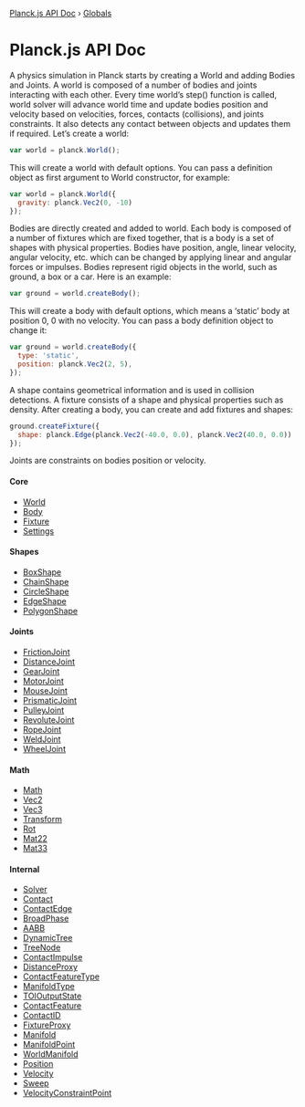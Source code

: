 [Planck.js API Doc](README.md) › [Globals](globals.md)

# Planck.js API Doc

A physics simulation in Planck starts by creating a World and adding Bodies and Joints.
A world is composed of a number of bodies and joints interacting with each other. Every time world’s step() function is called, world solver will advance world time and update bodies position and velocity based on velocities, forces, contacts (collisions), and joints constraints. It also detects any contact between objects and updates them if required.
Let’s create a world:

```js
var world = planck.World();
```

This will create a world with default options. You can pass a definition object as first argument to World constructor, for example:

```js
var world = planck.World({
  gravity: planck.Vec2(0, -10)
});
```

Bodies are directly created and added to world.
Each body is composed of a number of fixtures which are fixed together, that is a body is a set of shapes with physical properties.
Bodies have position, angle, linear velocity, angular velocity, etc. which can be changed by applying linear and angular forces or impulses.
Bodies represent rigid objects in the world, such as ground, a box or a car.
Here is an example:
```js
var ground = world.createBody();
```

This will create a body with default options, which means a ‘static’ body at position 0, 0 with no velocity. You can pass a body definition object to change it:

```js
var ground = world.createBody({
  type: 'static',
  position: planck.Vec2(2, 5),
});
```

A shape contains geometrical information and is used in collision detections.
A fixture consists of a shape and physical properties such as density.
After creating a body, you can create and add fixtures and shapes:

```js
ground.createFixture({
  shape: planck.Edge(planck.Vec2(-40.0, 0.0), planck.Vec2(40.0, 0.0))
});
```

Joints are constraints on bodies position or velocity.

#### Core

* [World](/docs/classes/world.md)
* [Body](/docs/classes/body.md)
* [Fixture](/docs/classes/fixture.md)
* [Settings](/docs/classes/settings.md)

#### Shapes

* [BoxShape](/docs/classes/boxshape.md)
* [ChainShape](/docs/classes/chainshape.md)
* [CircleShape](/docs/classes/circleshape.md)
* [EdgeShape](/docs/classes/edgeshape.md)
* [PolygonShape](/docs/classes/polygonshape.md)

#### Joints

* [FrictionJoint](/docs/classes/frictionjoint.md)
* [DistanceJoint](/docs/classes/distancejoint.md)
* [GearJoint](/docs/classes/gearjoint.md)
* [MotorJoint](/docs/classes/motorjoint.md)
* [MouseJoint](/docs/classes/mousejoint.md)
* [PrismaticJoint](/docs/classes/prismaticjoint.md)
* [PulleyJoint](/docs/classes/pulleyjoint.md)
* [RevoluteJoint](/docs/classes/revolutejoint.md)
* [RopeJoint](/docs/classes/ropejoint.md)
* [WeldJoint](/docs/classes/weldjoint.md)
* [WheelJoint](/docs/classes/wheeljoint.md)

#### Math

* [Math](/docs/classes/math.md)
* [Vec2](/docs/classes/vec2.md)
* [Vec3](/docs/classes/vec3.md)
* [Transform](/docs/classes/transform.md)
* [Rot](/docs/classes/rot.md)
* [Mat22](/docs/classes/mat22.md)
* [Mat33](/docs/classes/mat33.md)

#### Internal

* [Solver](/docs/classes/solver.md)
* [Contact](/docs/classes/contact.md)
* [ContactEdge](/docs/classes/contactedge.md)
* [BroadPhase](/docs/classes/broadphase.md)
* [AABB](/docs/classes/aabb.md)
* [DynamicTree](/docs/classes/dynamictree.md)
* [TreeNode](/docs/classes/treenode.md)
* [ContactImpulse](/docs/classes/contactimpulse.md)
* [DistanceProxy](/docs/classes/distanceproxy.md)
* [ContactFeatureType](/docs/enums/contactfeaturetype.md)
* [ManifoldType](/docs/enums/manifoldtype.md)
* [TOIOutputState](/docs/enums/toioutputstate.md)
* [ContactFeature](/docs/interfaces/contactfeature.md)
* [ContactID](/docs/interfaces/contactid.md)
* [FixtureProxy](/docs/interfaces/fixtureproxy.md)
* [Manifold](/docs/interfaces/manifold.md)
* [ManifoldPoint](/docs/interfaces/manifoldpoint.md)
* [WorldManifold](/docs/interfaces/worldmanifold.md)
* [Position](/docs/classes/position.md)
* [Velocity](/docs/classes/velocity.md)
* [Sweep](/docs/classes/sweep.md)
* [VelocityConstraintPoint](/docs/classes/velocityconstraintpoint.md)
